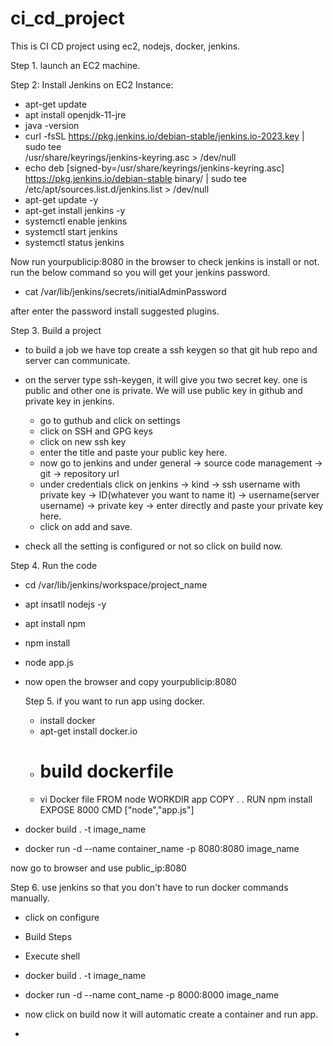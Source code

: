 # ci_cd_project
This is CI CD project using ec2, nodejs, docker, jenkins.

Step 1. 
launch an EC2 machine.

Step 2: Install Jenkins on EC2 Instance:
  - apt-get update
  - apt install openjdk-11-jre
  - java -version
  - curl -fsSL https://pkg.jenkins.io/debian-stable/jenkins.io-2023.key | sudo tee \
  /usr/share/keyrings/jenkins-keyring.asc > /dev/null
  - echo deb [signed-by=/usr/share/keyrings/jenkins-keyring.asc] \
  https://pkg.jenkins.io/debian-stable binary/ | sudo tee \
  /etc/apt/sources.list.d/jenkins.list > /dev/null
- apt-get update -y
- apt-get install jenkins -y
- systemctl enable jenkins
- systemctl start jenkins
- systemctl status jenkins

Now run yourpublicip:8080 in the browser to check jenkins is install or not.
run the below command so you will get your jenkins password.

- cat /var/lib/jenkins/secrets/initialAdminPassword
  
after enter the password install suggested plugins.

Step 3. Build a project

- to build a job we have top create a ssh keygen so that git hub repo and server can communicate.
- on the server type ssh-keygen, it will give you two secret key. one is public and other one is private. We will use public key in github and private key in jenkins.
  - go to guthub and click on settings
  - click on SSH and GPG keys
  - click on new ssh key
  - enter the title and paste your public key here.
  - now go to jenkins and under general -> source code management -> git -> repository url <paste github repo url>
  - under credentials click on jenkins -> kind -> ssh username with private key -> ID(whatever you want to name it) -> username(server username) -> private key -> enter directly and paste your private key here.
  - click on add and save.

 - check all the setting is configured or not so click on build now.

Step 4. Run the code
- cd /var/lib/jenkins/workspace/project_name
- apt insatll nodejs -y
- apt install npm
- npm install
- node app.js
- now open the browser and copy yourpublicip:8080

  Step 5. if you want to run app using docker.
  - install docker
  - apt-get install docker.io
  - # build dockerfile
  - vi Docker file
FROM node
WORKDIR app
COPY . .
RUN npm install
EXPOSE 8000
CMD ["node","app.js"]
- docker build . -t image_name
- docker run -d --name container_name -p 8080:8080 image_name
  
now go to browser and use public_ip:8080

Step 6. use jenkins so that you don't have to run docker commands manually.
- click on configure
- Build Steps
- Execute shell
- docker build . -t image_name
- docker run -d --name cont_name -p 8000:8000 image_name
- now click on build now it will automatic create a container and run app.

- 

